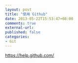 ```yaml
---
layout: post
title: "使用 Github"
date: 2013-05-22T15:53:47+08:00
comments: true
external-url: 
published: false
categories: 
- Git
---
```


https://help.github.com/
